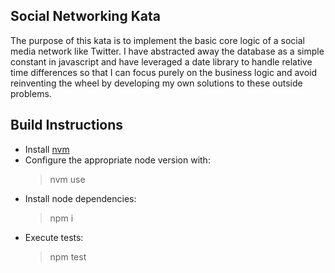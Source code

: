 ## Social Networking Kata

The purpose of this kata is to implement the basic core logic of a social media network like Twitter.
I have abstracted away the database as a simple constant in javascript and have leveraged a date library to handle relative time differences so that I can focus purely on the business logic and avoid reinventing the wheel by developing my own solutions to these outside problems.


## Build Instructions

- Install [nvm](https://github.com/nvm-sh/nvm)
- Configure the appropriate node version with:
    > nvm use
- Install node dependencies:
    > npm i
- Execute tests:
    > npm test